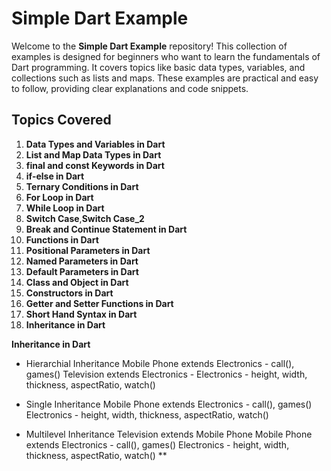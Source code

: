 # Simple Dart Example

Welcome to the **Simple Dart Example** repository! This collection of examples is designed for beginners who want to learn the fundamentals of Dart programming. It covers topics like basic data types, variables, and collections such as lists and maps. These examples are practical and easy to follow, providing clear explanations and code snippets.

## Topics Covered
1. **Data Types and Variables in Dart**
2. **List and Map Data Types in Dart**
3. **final and const Keywords in Dart**
4. **if-else in Dart**
5. **Ternary Conditions in Dart**
6. **For Loop in Dart**
7. **While Loop in Dart**
8. **Switch Case**,**Switch Case_2**
9. **Break and Continue Statement in Dart**
10. **Functions in Dart**
11. **Positional Parameters in Dart**
12. **Named Parameters in Dart**
13. **Default Parameters in Dart**
14. **Class and Object in Dart**
15. **Constructors in Dart**
16. **Getter and Setter Functions in Dart**
17. **Short Hand Syntax in Dart**
18. **Inheritance in Dart**


**Inheritance in Dart**


- Hierarchial Inheritance
Mobile Phone extends Electronics - call(), games() 
Television extends Electronics - 
Electronics - height, width, thickness, aspectRatio, watch()

- Single Inheritance
Mobile Phone extends Electronics - call(), games() 
Electronics - height, width, thickness, aspectRatio, watch()

- Multilevel Inheritance
Television extends Mobile Phone
Mobile Phone extends Electronics - call(), games()
Electronics - height, width, thickness, aspectRatio, watch()
**
